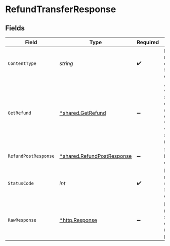 # RefundTransferResponse


## Fields

| Field                                                                                             | Type                                                                                              | Required                                                                                          | Description                                                                                       |
| ------------------------------------------------------------------------------------------------- | ------------------------------------------------------------------------------------------------- | ------------------------------------------------------------------------------------------------- | ------------------------------------------------------------------------------------------------- |
| `ContentType`                                                                                     | *string*                                                                                          | :heavy_check_mark:                                                                                | HTTP response content type for this operation                                                     |
| `GetRefund`                                                                                       | [*shared.GetRefund](../../../pkg/models/shared/getrefund.md)                                      | :heavy_minus_sign:                                                                                | A refund was successfully created but an error occurred while waiting for a synchronous response. |
| `RefundPostResponse`                                                                              | [*shared.RefundPostResponse](../../../pkg/models/shared/refundpostresponse.md)                    | :heavy_minus_sign:                                                                                | Successfully initiated a card refund                                                              |
| `StatusCode`                                                                                      | *int*                                                                                             | :heavy_check_mark:                                                                                | HTTP response status code for this operation                                                      |
| `RawResponse`                                                                                     | [*http.Response](https://pkg.go.dev/net/http#Response)                                            | :heavy_minus_sign:                                                                                | Raw HTTP response; suitable for custom response parsing                                           |